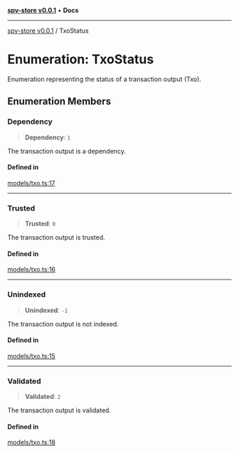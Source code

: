 [**spv-store v0.0.1**](../README.md) • **Docs**

***

[spv-store v0.0.1](../globals.md) / TxoStatus

# Enumeration: TxoStatus

Enumeration representing the status of a transaction output (Txo).

## Enumeration Members

### Dependency

> **Dependency**: `1`

The transaction output is a dependency.

#### Defined in

[models/txo.ts:17](https://github.com/shruggr/ts-casemod-spv/blob/e58946f83152e9deb265157899c0af08eff6c009/src/models/txo.ts#L17)

***

### Trusted

> **Trusted**: `0`

The transaction output is trusted.

#### Defined in

[models/txo.ts:16](https://github.com/shruggr/ts-casemod-spv/blob/e58946f83152e9deb265157899c0af08eff6c009/src/models/txo.ts#L16)

***

### Unindexed

> **Unindexed**: `-1`

The transaction output is not indexed.

#### Defined in

[models/txo.ts:15](https://github.com/shruggr/ts-casemod-spv/blob/e58946f83152e9deb265157899c0af08eff6c009/src/models/txo.ts#L15)

***

### Validated

> **Validated**: `2`

The transaction output is validated.

#### Defined in

[models/txo.ts:18](https://github.com/shruggr/ts-casemod-spv/blob/e58946f83152e9deb265157899c0af08eff6c009/src/models/txo.ts#L18)
